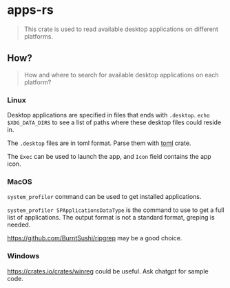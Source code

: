 # apps-rs

> This crate is used to read available desktop applications on different platforms.

## How?

> How and where to search for available desktop applications on each platform?

### Linux

Desktop applications are specified in files that ends with `.desktop`. `echo $XDG_DATA_DIRS` to see a list of paths where these desktop files could reside in.

The `.desktop` files are in toml format. Parse them with [toml](https://crates.io/crates/toml) crate. 

The `Exec` can be used to launch the app, and `Icon` field contains the app icon.

### MacOS

`system_profiler` command can be used to get installed applications.

`system_profiler SPApplicationsDataType` is the command to use to get a full list of applications. The output format is not a standard format, greping is needed.

https://github.com/BurntSushi/ripgrep may be a good choice.

### Windows

https://crates.io/crates/winreg could be useful. Ask chatgpt for sample code.
